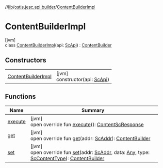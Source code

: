 //[lib](../../../index.md)/[ostis.jesc.api.builder](../index.md)/[ContentBuilderImpl](index.md)

# ContentBuilderImpl

[jvm]\
class [ContentBuilderImpl](index.md)(api: [ScApi](../../ostis.jesc.api/-sc-api/index.md)) : [ContentBuilder](../-content-builder/index.md)

## Constructors

| | |
|---|---|
| [ContentBuilderImpl](-content-builder-impl.md) | [jvm]<br>constructor(api: [ScApi](../../ostis.jesc.api/-sc-api/index.md)) |

## Functions

| Name | Summary |
|---|---|
| [execute](execute.md) | [jvm]<br>open override fun [execute](execute.md)(): [ContentScResponse](../../ostis.jesc.client.model.response/-content-sc-response/index.md) |
| [get](get.md) | [jvm]<br>open override fun [get](get.md)(addr: [ScAddr](../../ostis.jesc.client.model.addr/-sc-addr/index.md)): [ContentBuilder](../-content-builder/index.md) |
| [set](set.md) | [jvm]<br>open override fun [set](set.md)(addr: [ScAddr](../../ostis.jesc.client.model.addr/-sc-addr/index.md), data: [Any](https://kotlinlang.org/api/latest/jvm/stdlib/kotlin/-any/index.html), type: [ScContentType](../../ostis.jesc.client.model.request.payload.entry/-sc-content-type/index.md)): [ContentBuilder](../-content-builder/index.md) |
